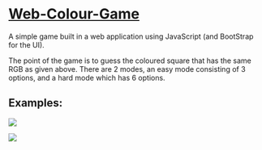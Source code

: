 [Web-Colour-Game](https://github.com/TheLuciferX/Web-Colour-Game)
===============

A simple game built in a web application using JavaScript (and BootStrap for the UI).

The point of the game is to guess the coloured square that has the same RGB as given above.
There are 2 modes, an easy mode consisting of 3 options, and a hard mode which has 6 options.

Examples:
---------
![](https://i.imgur.com/493qrbu.gif)

![](https://i.imgur.com/Lu6tNpk.gif)